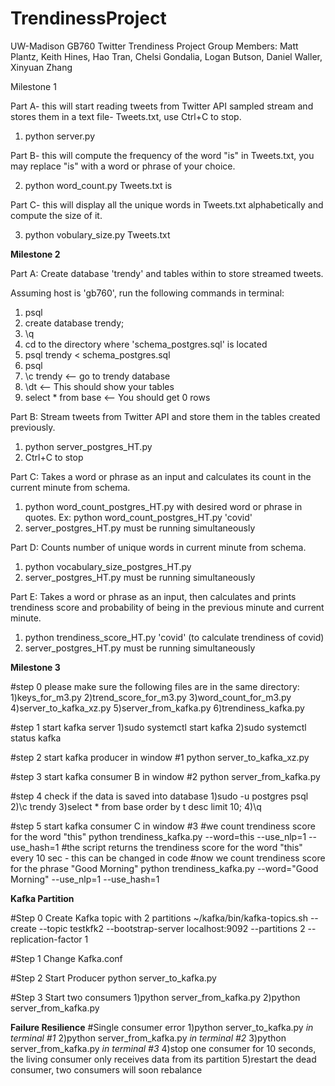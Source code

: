 # TrendinessProject
UW-Madison GB760 Twitter Trendiness Project
Group Members: Matt Plantz, Keith Hines, Hao Tran, Chelsi Gondalia, Logan Butson, Daniel Waller, Xinyuan Zhang

Milestone 1

Part A- this will start reading tweets from Twitter API sampled stream and stores them in a text file- Tweets.txt, use Ctrl+C to stop. 
1) python server.py 

Part B- this will compute the frequency of the word "is" in Tweets.txt, you may replace "is" with a word or phrase of your choice. 

2) python word_count.py Tweets.txt is

Part C- this will display all the unique words in Tweets.txt alphabetically and compute the size of it. 

3) python vobulary_size.py Tweets.txt

**Milestone 2**

Part A: Create database 'trendy' and tables within to store streamed tweets. 

Assuming host is 'gb760', run the following commands in terminal: 
1) psql
2) create database trendy;
3) \q
4) cd to the directory where 'schema_postgres.sql' is located
5) psql trendy < schema_postgres.sql
6) psql
7) \c trendy <-- go to trendy database
8) \dt  <-- This should show your tables
9) select * from base <-- You should get 0 rows 

Part B: Stream tweets from Twitter API and store them in the tables created previously.

1) python server_postgres_HT.py
2) Ctrl+C to stop

Part C: Takes a word or phrase as an input and calculates its count in the current minute from schema. 

1) python word_count_postgres_HT.py with desired word or phrase in quotes. Ex: python word_count_postgres_HT.py 'covid'
2) server_postgres_HT.py must be running simultaneously

Part D: Counts number of unique words in current minute from schema. 

1) python vocabulary_size_postgres_HT.py
2) server_postgres_HT.py must be running simultaneously

Part E: Takes a word or phrase as an input, then calculates and prints trendiness score and probability of being in the previous minute and current minute. 

1) python trendiness_score_HT.py 'covid' (to calculate trendiness of covid)
2) server_postgres_HT.py must be running simultaneously

**Milestone 3**

#step 0
please make sure the following files are in the same directory:
1)keys_for_m3.py
2)trend_score_for_m3.py
3)word_count_for_m3.py
4)server_to_kafka_xz.py
5)server_from_kafka.py
6)trendiness_kafka.py

#step 1 start kafka server
1)sudo systemctl start kafka
2)sudo systemctl status kafka

#step 2 start kafka producer in window #1
python server_to_kafka_xz.py

#step 3 start kafka consumer B in window #2
python server_from_kafka.py

#step 4 check if the data is saved into database
1)sudo -u postgres psql
2)\c trendy
3)select * from base order by t desc limit 10;
4)\q

#step 5 start kafka consumer C in window #3
#we count trendiness score for the word "this"
python trendiness_kafka.py --word=this --use_nlp=1 --use_hash=1
#the script returns the trendiness score for the word "this" every 10 sec - this can be changed in code
#now we count trendiness score for the phrase "Good Morning"
python trendiness_kafka.py --word="Good Morning" --use_nlp=1 --use_hash=1

**Kafka Partition**

#Step 0 Create Kafka topic with 2 partitions
~/kafka/bin/kafka-topics.sh --create --topic testkfk2 --bootstrap-server
localhost:9092 --partitions 2 --replication-factor 1

#Step 1 Change Kafka.conf

#Step 2 Start Producer
python server_to_kafka.py

#Step 3 Start two consumers
1)python server_from_kafka.py
2)python server_from_kafka.py

**Failure Resilience** #Single consumer error
1)python server_to_kafka.py *in terminal #1*
2)python server_from_kafka.py *in terminal #2*
3)python server_from_kafka.py *in terminal #3*
4)stop one consumer for 10 seconds, the living consumer only receives data from its partition
5)restart the dead consumer, two consumers will soon rebalance





